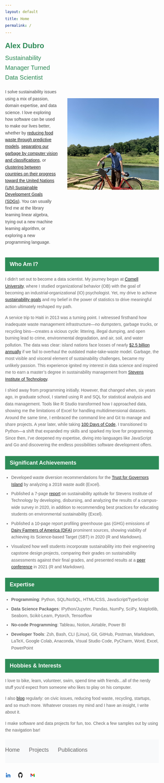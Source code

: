 ```yaml
---
layout: default
title: Home
permalink: /
---
```


<div class="intro">
  <div class="text">
    <div class="header-name">Alex Dubro</div>
    <div class="job-title">Sustainability Manager Turned Data Scientist</div>
    <p>
    I solve sustainability issues using a mix of passion, domain expertise, and data science. I love exploring how software can be used to make our lives better, whether by <a href="https://www.clearcogs.com/">reducing food waste through predictive models</a>, <a href="https://ampsortation.com/">separating our garbage by computer vision and classifications</a>, or <a href="https://arxiv.org/abs/2409.12427">clustering between countries on their progress toward the United Nations (UN) Sustainable Development Goals (SDGs)</a>. You can usually find me at the library learning linear algebra, trying out a new machine learning algorithm, or exploring a new programming language.
    </p>
  </div>
  
  <div class="image">
    <img src="intro-img.png" alt="Image not supported">
  </div>
</div>

<div class="section-header">Who Am I?</div>
<div class="section-content">
  <p>I didn’t set out to become a data scientist. My journey began at <a href="https://www.cornell.edu/">Cornell University</a>, where I studied organizational behavior (OB) with the goal of becoming an industrial-organizational (IO) psychologist. Yet, my drive to achieve <a href="https://sdgs.un.org/goals">sustainability goals</a> and my belief in the power of statistics to drive meaningful action ultimately reshaped my path.</p>
  <p>
  A service trip to Haiti in 2013 was a turning point. I witnessed firsthand how inadequate waste management infrastructure—no dumpsters, garbage trucks, or recycling bins—creates a vicious cycle: littering, illegal dumping, and open burning lead to crime, environmental degradation, and air, soil, and water pollution. The data was clear: island nations face losses of nearly <a href="https://pubmed.ncbi.nlm.nih.gov/31232294/">$2.5 billion annually</a> if we fail to overhaul the outdated make-take-waste model. Garbage, the most visible and visceral element of sustainability challenges, became my unlikely passion. This experience ignited my interest in data science and inspired me to earn a master’s degree in sustainability management from <a href="https://www.stevens.edu/">Stevens Institute of Technology</a>.</p>
  <p>
  I shied away from programming initially. However, that changed when, six years ago, in graduate school, I started using R and SQL for statistical analysis and data management. Tools like R Studio transformed how I approached data, showing me the limitations of Excel for handling multidimensional datasets. Around the same time, I embraced the command line and Git to manage and share projects. A year later, while taking <a href="https://www.udemy.com/course/100-days-of-code/?couponCode=24T3MT120924">100 Days of Code</a>, I transitioned to Python—a shift that expanded my skills and sparked my love for programming. Since then, I’ve deepened my expertise, diving into languages like JavaScript and Go and discovering the endless possibilities software development offers.</p>
</div>

<div class="section-header">Significant Achievements</div>
<div class="section-content">
  <ul>
    <li>Developed waste diversion recommendations for the <a href="https://www.govisland.com/about the-trust-for-governors-island">Trust for Governors Island</a> by analyzing a 2018 waste audit (Excel).</li>
    <li>Published a 7-page <a href="https://reports.aashe.org/institutions/stevens-institute-of-technology-nj/report/2020-03-02/AC/curriculum/AC-6/">report</a> on sustainability aptitude for Stevens Institute of Technology by developing, disbursing, and analyzing the results of a campus-wide survey in 2020, in addition to recommending best practices for educating students on environmental sustainability (Excel).</li>
    <li>Published a 10-page report profiling greenhouse gas (GHG) emissions of <a href="https://www.dfamilk.com/">Dairy Farmers of America (DFA)</a> prominent sources, showing viability of achieving its Science-based Target (SBT) in 2020 (R and Markdown).</li>
    <li>Visualized how well students incorporate sustainability into their engineering capstone design projects, comparing their grades on sustainability assessments against their final grades, and presented results at a <a href="https://strategy.asee.org/assessing-the-sustainability-components-of-href=">peer conference</a> in 2021 (R and Markdown).</li>
  </ul>
</div>

<div class="section-header">Expertise</div>
<div class="section-content">
<ul>
  <li><b>Programming</b>: Python, SQL/NoSQL, HTML/CSS, JavaScript/TypeScript</li>
  <li><b>Data Science Packages</b>: IPython/Jupyter, Pandas, NumPy, SciPy, Matplotlib, Seaborn, Scikit-Learn, Pytorch, Tensorflow</li>
  <li><b>No-code Programming</b>: Tableau, Notion, Airtable, Power BI</li>
  <li><b>Developer Tools</b>: Zsh, Bash, CLI (Linux), Git, GitHub, Postman, Markdown, LaTeX, Google Colab, Anaconda, Visual Studio Code, PyCharm, Word, Excel, PowerPoint</li>
</ul>

<div class="section-header">Hobbies & Interests</div>
<div class="section-content">
  <p>I love to bike, learn, volunteer, swim, spend time with friends...all of the nerdy stuff you'd expect from someone who likes to play on his computer.
  </p> 
  <p>I also <a href="https://furry-date-ae4.notion.site/Rethinking-Circular-Economy-34b44ede819c49158d207ac18607e85d">blog</a> regularly: on civic issues, reducing food waste, recycling, startups, and so much more. Whatever crosses my mind and I have an insight, I write about it. 
  </p>
  <p>I make software and data projects for fun, too. Check a few samples out by using the navigation bar!
  </p>

</div>

<nav class="main-nav">
    <ul class="nav-links">
        <li><a href="/" class="nav-item">Home</a></li>
        <li><a href="/projects" class="nav-item">Projects</a></li>
        <li><a href="/publications" class="nav-item">Publications</a></li>
    </ul>
</nav>

<footer>
    <div class="social-links">
        <a href="https://www.linkedin.com/in/alexdubro/" aria-label="LinkedIn profile">
            <img src="linkedin-icon.png" alt="LinkedIn Icon" />
        </a>
        <a href="https://github.com/add0794" aria-label="GitHub profile">
            <img src="github-icon.png" alt="GitHub Icon" />
        </a>
        <a href="mailto:add0794@gmail.com" aria-label="Email">
            <img src="email-icon.png" alt="Email Icon" />
        </a>
    </div>
</footer>

<style>
/* Main text styles */


.main-nav {
    padding: 20px 0;
    background-color: #f8f9fa;  /* Light gray background */
    margin-bottom: 30px;
}
.nav-links {
    list-style: none;
    padding: 0;
    margin: 0;
    display: flex;
    gap: 30px;  /* Space between navigation items */
}
.nav-item {
    text-decoration: none;
    color: #666;  /* Match the text color from your image */
    font-size: 18px;
    font-family: Arial, sans-serif;
    position: relative;
    transition: color 0.3s ease;
}
/* Hover effect */
.nav-item:hover {
    color: #1a4b8c;  /* Blue color from your header */
}
/* Active state */
.nav-item.active {
    color: #1a4b8c;
}
/* Underline effect on hover and active */
.nav-item::after {
    content: '';
    position: absolute;
    width: 0;
    height: 2px;
    bottom: -5px;
    left: 0;
    background-color: #1a4b8c;
    transition: width 0.3s ease;
}
.nav-item:hover::after,
.nav-item.active::after {
    width: 100%;
}

body {
    font-family: Arial, sans-serif;
    color: #4A4A4A;
    line-height: 1.6;
}

/* Header section with name and title */
.header-name {
    color: #2E8B57;  /* Dark blue for name */
    font-size: 24px;
    font-weight: bold;
    margin-bottom: 5px;
}

.job-title {
    color: #2E8B57;  /* Lighter blue for job title */
    font-size: 20px;
    margin-bottom: 20px;
}

/* Section headers with blue background */
.section-header {
    background-color: #2E8B57;  /* Dark blue background */
    color: white;
    padding: 8px 15px;
    margin: 25px 0 15px 0;
    font-size: 18px;
    font-weight: bold;
}

/* Content sections */
.section-content {
    margin-bottom: 20px;
    color: #666;  /* Grey color for main text */
}

/* List styling */
ul {
    margin: 0;
    padding-left: 20px;
}

li {
    color: #666;
    margin-bottom: 8px;
}

/* Styling for the intro header and image */
.intro {
    display: flex;
    align-items: center;
    gap: 30px;
}

.text {
    flex: 1;
}

.image img {
    max-width: 300px;
    height: auto;
}

/* Responsive design for smaller screens */
@media (max-width: 768px) {
    .intro {
        flex-direction: column;
        align-items: center;
    }

 .nav-links {
        flex-direction: column;
        align-items: center;
        gap: 15px;
    }

    .text {
        text-align: center;
    }

    .image img {
        max-width: 100%;
    }
}

/* General styling for the list */
.social-links {
    display: flex; /* Arrange items horizontally */
    gap: 15px; /* Add spacing between items */
    list-style: none; /* Remove bullets */
    padding: 0; /* Remove padding */
    margin: 0; /* Remove margin */
}

.social-links li {
    display: flex; /* Align icon and text */
    align-items: center; /* Vertically center items */
}

.social-links a {
    text-decoration: none; /* Remove underline from links */
    color: #333; /* Default text color */
    font-family: Arial, sans-serif;
    font-size: 14px;
}

.social-links a:hover {
    color: #0073b1; /* Change color on hover */
}

.social-links img {
    width: 20px; /* Set icon width */
    height: 20px; /* Set icon height */
    margin-right: 5px; /* Add spacing between icon and text */
}

.search {
    display: none;
}

.horizontal-bar {
    display: none;
}

.side-bar {
    display: none;
}

/* Adjust line spacing for a more compact look */
.main p, .main-content p {
    line-height: 1.4 !important; /* Reduce line spacing */
    margin-bottom: 0.8rem !important; /* Reduce bottom margin between paragraphs */
}

/* Adjust the main content container */
.main-content-wrap {
    padding-top: 1.5rem !important; /* Reduce top padding */
    padding-bottom: 1.5rem !important; /* Reduce bottom padding */
    text-align: center; /* Center text within content wrap */
}

/* Make sure content takes full width */
.main-content {
    width: 100% !important;
    margin: 0 auto !important; /* Centers content within its container */
    text-align: center; /* Centers the text */
    padding: 0 1rem; /* Add smaller padding */
}

/* Ensure header takes full width */
.main-header {
    width: 100% !important;
    margin-bottom: 1rem !important; /* Reduce space below the header */
}

</style>